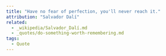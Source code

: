 ```yaml
---
title: "Have no fear of perfection, you'll never reach it."
attribution: "Salvador Dalí"
related:
  - _wikipedia/Salvador_Dalí.md
  - _quotes/do-something-worth-remembering.md
tags:
  - Quote
---
```

